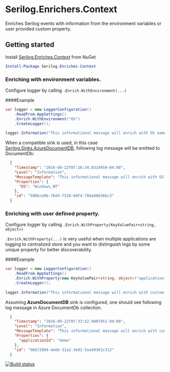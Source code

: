 # Serilog.Enrichers.Context 

Enriches Serilog events with information from the environment variables or user provided custom property.

## Getting started
Install [Serilog.Enriches.Context](https://www.nuget.org/packages/Serilog.Enrichers.Context) from NuGet

```PowerShell
Install-Package Serilog.Enriches.Context
```

### Enriching with environment variables.
Configure logger by calling `.Enrich.WithEnvironment(...)`

####Example
```C#
var logger = new LoggerConfiguration()
    .ReadFrom.AppSettings()
    .Enrich.WithEnvironment("OS")
    .CreateLogger();
    
logger.Information("This informational message will enrich with OS name");
```
When a compatible sink is used, in this case [Serilog.Sinks.AzureDocumentDB](https://www.nuget.org/packages/Serilog.Sinks.AzureDocumentDB), following log message will be emitted to DocumentDb:

```JSON
  {
    "Timestamp": "2016-09-22T07:16:34.0314959-04:00",
    "Level": "Information",
    "MessageTemplate": "This informational message will enrich with OS name",
    "Properties": {
      "OS": "Windows_NT"
    },
    "id": "580bce0b-76d4-f510-60f4-70da00636bc3"
  }
```

### Enriching with user defined property.
Configure logger by calling `.Enrich.WithProperty(KeyValuePair<string, object>)`

`.Enrich.WithProperty(...)` is very useful when multiple applications are logging to centralized store and you want to distinguish logs by some unique property for better discoverability.

####Example

```C#
var logger = new LoggerConfiguration()
    .ReadFrom.AppSettings()
    .Enrich.WithProperty(new KeyValuePair<string, object>("applicationId", "demo"));
    .CreateLogger();
    
logger.Information("This informational message will enrich with custom property");    
```

Assuming **AzureDocumentDB** sink is configured, one should see following log message in Azure DocumentDb collection.

```JSON
  {
    "Timestamp": "2016-09-22T07:33:52.9807951-04:00",
    "Level": "Information",
    "MessageTemplate": "This informational message will enrich with custom property",
    "Properties": {
      "applicationId": "demo"
    },
    "id": "9b672004-4e6b-31a2-3e92-5ea49361c312"
  }
```

[![Build status](https://ci.appveyor.com/api/projects/status/l81s1m0fd8f1y2v4?svg=true)](https://ci.appveyor.com/project/SaleemMirza/serilog-enrichers-context)
